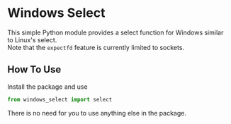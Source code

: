 # Windows Select

This simple Python module provides a select function for Windows similar to Linux's select.  
Note that the `expectfd` feature is currently limited to sockets.

## How To Use

Install the package and use

```python
from windows_select import select
```

There is no need for you to use anything else in the package.
